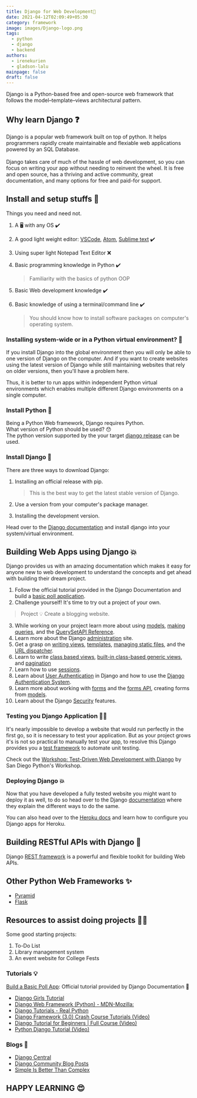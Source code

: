 ```yaml
---
title: Django for Web Development🐍
date: 2021-04-12T02:09:49+05:30
category: framework
image: images/Django-logo.png
tags:
  - python
  - django
  - backend
authors:
  - irenekurien
  - gladson-lalu
mainpage: false
draft: false
---
```

Django is a Python-based free and open-source web framework that follows the model–template–views architectural pattern.

## Why learn Django ❓

Django is a popular web framework built on top of python. It helps programmers rapidly create maintainable and flexiable web applications powered by an SQL Database. <br>
<br>
Django takes care of much of the hassle of web development, so you can focus on writing your app without needing to reinvent the wheel. It is free and open source, has a thriving and active community, great documentation, and many options for free and paid-for support.

## Install and setup stuffs 🚧

Things you need and need not.

1. A 🖥️ with any OS ✔️
2. A good light weight editor: [VSCode](https://code.visualstudio.com/), [Atom](https://atom.io/), [Sublime text](https://www.sublimetext.com/) ✔️
3. Using super light Notepad Text Editor ❌
4. Basic programming knowledge in Python ✔️

   > Familiarity with the basics of python OOP
5. Basic Web development knowledge ✔️
6. Basic knowledge of using a terminal/command line ✔️

   > You should know how to install software packages on computer's operating system.

### Installing system-wide or in a Python virtual environment? 🤔

If you install Django into the global environment then you will only be able to one version of Django on the computer. And if you want to create websites using the latest version of Django while still maintaining websites that rely on older versions, then you'll have a problem here.

Thus, it is better to run apps within independent Python virtual environments which enables multiple different Django environments on a single computer.

### Install Python 🌟

Being a Python Web framework, Django requires Python.
<br>
What version of Python should be used? 😯
<br>
The python version supported by the your target [django release](https://docs.djangoproject.com/en/3.1/faq/install/#faq-python-version-support) can be used.

### Install Django 🌟

There are three ways to download Django:

1. Installing an official release with pip.

   > This is the best way to get the latest stable version of Django.
2. Use a version from your computer's package manager.
3. Installing the development version.

Head over to the [Django documentation](https://docs.djangoproject.com/en/3.1/topics/install/#installing-official-release) and install django into your system/virtual environment.

## Building Web Apps using Django 💥

Django provides us with an amazing documentation which makes it easy for anyone new to web development to understand the concepts and get ahead with building their dream project.

1. Follow the official tutorial provided in the Django Documentation and build a [basic poll application](https://docs.djangoproject.com/en/3.1/intro/tutorial01/).
2. Challenge yourself! It's time to try out a project of your own.

> Project 💡 Create a blogging website.

3. While working on your project learn more about using [models](https://docs.djangoproject.com/en/3.1/topics/db/models/), [making queries](https://docs.djangoproject.com/en/3.1/topics/db/queries/), and the [QuerySetAPI Reference](https://docs.djangoproject.com/en/3.1/ref/models/querysets/).
4. Learn more about the Django [administration](https://docs.djangoproject.com/en/3.1/ref/contrib/admin/) site.
5. Get a grasp on [writing views](https://docs.djangoproject.com/en/3.1/topics/http/views/), [templates](https://docs.djangoproject.com/en/3.1/topics/templates/), [managing static files](https://docs.djangoproject.com/en/3.1/howto/static-files/), and the [URL dispatcher](https://docs.djangoproject.com/en/3.1/topics/http/urls/).
6. Learn to write [class based views](https://docs.djangoproject.com/en/3.1/topics/class-based-views/intro/), [built-in class-based generic views](https://docs.djangoproject.com/en/3.1/topics/class-based-views/generic-display/#built-in-class-based-generic-views), and [pagination](https://docs.djangoproject.com/en/3.1/topics/pagination/)
7. Learn how to use [sessions](https://docs.djangoproject.com/en/3.1/topics/http/sessions/).
8. Learn about [User Authentication](https://docs.djangoproject.com/en/3.1/topics/auth/) in Django and how to use the [Django Authentication System](https://docs.djangoproject.com/en/3.1/topics/auth/default/).
9. Learn more about working with [forms](https://docs.djangoproject.com/en/3.1/topics/forms/) and the [forms API](https://docs.djangoproject.com/en/3.1/ref/forms/api/), creating forms from [models](https://docs.djangoproject.com/en/3.1/topics/forms/modelforms/).
10. Learn about the Django [Security](https://docs.djangoproject.com/en/3.1/topics/security/) features.

### Testing you Django Application 🏃‍♀️

It's nearly impossible to develop a website that would run perfectly in the first go, so it is necessary to test your application. But as your project grows it's is not so practical to manually test your app, to resolve this Django provides you a [test framework](https://docs.djangoproject.com/en/3.1/topics/testing/overview/) to automate unit testing.

Check out the [Workshop: Test-Driven Web Development with Django](https://test-driven-django-development.readthedocs.io/en/latest/index.html) by San Diego Python's Workshop.

### Deploying Django 💥

Now that you have developed a fully tested website you might want to deploy it as well, to do so head over to the Django [documentation](https://docs.djangoproject.com/en/3.1/howto/deployment/) where they explain the different ways to do the same.

You can also head over to the [Heroku docs](https://devcenter.heroku.com/articles/django-app-configuration) and learn how to configure you Django apps for Heroku.

## Building RESTful APIs with Django 💪

Django [REST framework](https://www.django-rest-framework.org/) is a powerful and flexible toolkit for building Web APIs.

## Other Python Web Frameworks ✨

* [Pyramid](https://trypyramid.com/)
* [Flask](https://flask.palletsprojects.com/en/1.1.x/)

## Resources to assist doing projects 👩‍💻

Some good starting projects:

1. To-Do List
2. Library management system
3. An event website for College Fests

### Tutorials 💡

[Build a Basic Poll App](https://docs.djangoproject.com/en/3.2/intro/tutorial01/): Official tutorial provided by Django Documentation 📃 

* [Django Girls Tutorial](https://tutorial.djangogirls.org/en/)
* [Django Web Framework (Python) - MDN-Mozilla:](https://developer.mozilla.org/en-US/docs/Learn/Server-side/Django)
* [Django Tutorials - Real Python](https://realpython.com/tutorials/django/)
* [Django Framework (3.0) Crash Course Tutorials (Video)](https://www.youtube.com/playlist?list=PL-51WBLyFTg2vW-_6XBoUpE7vpmoR3ztO)
* [Django Tutorial for Beginners | Full Course (Video)](https://www.youtube.com/watch?v=OTmQOjsl0eg)
* [Python Django Tutorial (Video)](https://www.youtube.com/playlist?list=PL-osiE80TeTtoQCKZ03TU5fNfx2UY6U4p)

### Blogs 📝 

* [Django Central](https://djangocentral.com/django/)
* [Django Community Blog Posts](https://www.djangoproject.com/community/blogs/)
* [Simple Is Better Than Complex](https://simpleisbetterthancomplex.com/)
## HAPPY LEARNING 😍